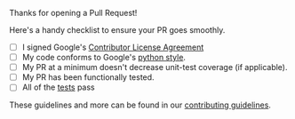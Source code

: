 Thanks for opening a Pull Request!

Here's a handy checklist to ensure your PR goes smoothly.

- [ ] I signed Google's [Contributor License Agreement](https://opensource.google.com/docs/cla/)
- [ ] My code conforms to Google's [python style](https://google.github.io/styleguide/pyguide.html).
- [ ] My PR at a minimum doesn't decrease unit-test coverage (if applicable).
- [ ] My PR has been functionally tested.
- [ ] All of the [tests](https://forsetisecurity.org/docs/latest/develop/dev/testing.html) pass

These guidelines and more can be found in our [contributing guidelines](https://github.com/forseti-security/forseti-security/blob/dev/.github/CONTRIBUTING.md).
